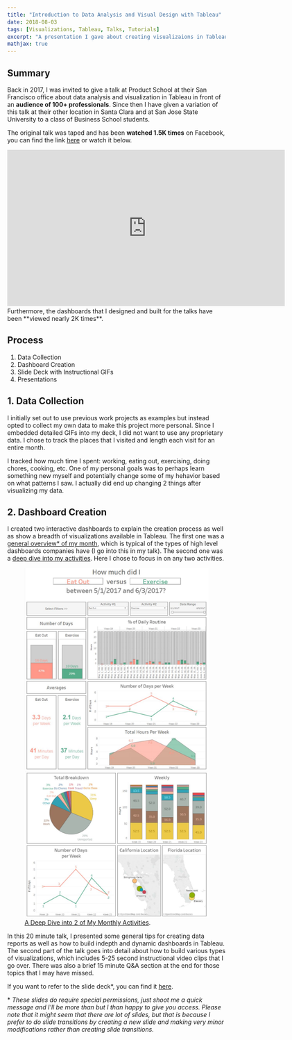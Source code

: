 ```yaml
---
title: "Introduction to Data Analysis and Visual Design with Tableau"
date: 2018-08-03
tags: [Visualizations, Tableau, Talks, Tutorials]
excerpt: "A presentation I gave about creating visualizaions in Tableau."
mathjax: true
---
```

## Summary

Back in 2017, I was invited to give a talk at Product School at their San Francisco office about data analysis and visualization in Tableau in front of an **audience of 100+ professionals**. Since then I have given a variation of this talk at their other location in Santa Clara and at San Jose State University to a class of Business School students.

The original talk was taped and has been **watched 1.5K times** on Facebook, you can find the link [here](https://www.facebook.com/productschool/videos/1899646390253735/) or watch it below.

<iframe width="640" height="360" src="https://www.youtube.com/embed/JZ1rGCAcQC0?controls=0&showinfo=0" frameborder="0" allowfullscreen></iframe>
<br />
Furthermore, the dashboards that I designed and built for the talks have been **viewed nearly 2K times**. 

## Process
1. Data Collection
2. Dashboard Creation
3. Slide Deck with Instructional GIFs
4. Presentations

## 1. Data Collection
I initially set out to use previous work projects as examples but instead opted to collect my own data to make this project more personal. Since I embedded detailed GIFs into my deck, I did not want to use any proprietary data. I chose to track the places that I visited and length each visit for an entire month. 

I tracked how much time I spent: working, eating out, exercising, doing chores, cooking, etc. One of my personal goals was to perhaps learn something new myself and potentially change some of my hehavior based on what patterns I saw. I actually did end up changing 2 things after visualizing my data.

## 2. Dashboard Creation 
I created two interactive dashboards to explain the creation process as well as show a breadth of visualizations available in Tableau. The first one was a [general overview* of my month](https://public.tableau.com/profile/paula#!/vizhome/GuesstheUnderlyingDataexposed/SampleReport), which is typical of the types of high level dashboards companies have (I go into this in my talk). The second one was a [deep dive into my activities](https://public.tableau.com/profile/paula#!/vizhome/WhatdidIdoinMay2017/Activity1vsActivity2). Here I chose to focus in on any two activities.  

<figure class="half">
    <a href="/images/tableau-visual/drill-down-part1.JPG"><img src="/images/tableau-visual/drill-down-part1.JPG"></a>
    <a href="/images/tableau-visual/drill-down-part2.JPG"><img src="/images/tableau-visual/drill-down-part2.JPG"></a>
<figcaption><a href="https://public.tableau.com/profile/paula#!/vizhome/WhatdidIdoinMay2017/Activity1vsActivity2" title="A Deep Dive into 2 of My Monthly Activities">A Deep Dive into 2 of My Monthly Activities</a>.</figcaption></figure>



In this 20 minute talk, I presented some general tips for creating data reports as well as how to build indepth and dynamic dashboards in Tableau. The second part of the talk goes into detail about how to build various types of visualizations, which includes 5-25 second instructional video clips that I go over. There was also a brief 15 minute Q&A section at the end for those topics that I may have missed. 

If you want to refer to the slide deck*, you can find it [here](https://docs.google.com/presentation/d/1gv3b7p3a1bHBarQ5hTVK3Cf_Q9sbgXFxPpXZXR2S3NU/edit#slide=id.gc6f8954bc_0_53). 

\* *These slides do require special permissions, just shoot me a quick message and I'll be more than but I than happy to give you access. Please note that it might seem that there are lot of slides, but that is because I prefer to do slide transitions by creating a new slide and making very minor modifications rather than creating slide transitions.* 
